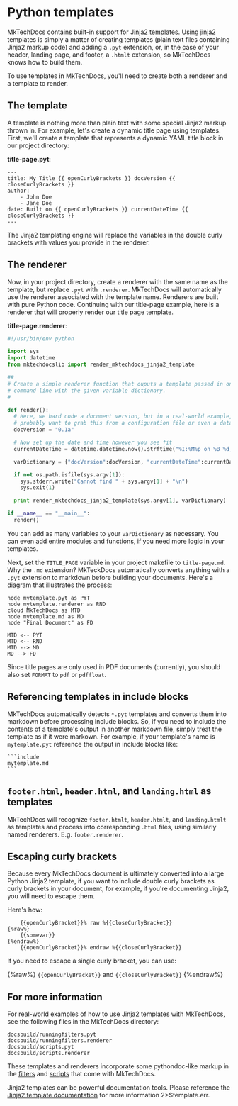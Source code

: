 # Python templates

MkTechDocs contains built-in support for [Jinja2 templates](http://jinja.pocoo.org). Using jinja2 templates is simply a matter of creating templates (plain text files containing Jinja2 markup code) and adding a `.pyt` extension, or, in the case of your header, landing page, and footer, a `.htmlt` extension, so MkTechDocs knows how to build them.

To use templates in MkTechDocs, you'll need to create both a renderer and a template to render.

## The template

A template is nothing more than plain text with some special Jinja2 markup thrown in. For example, let's create a dynamic title page using templates. First, we'll create a template that represents a dynamic YAML title block in our project directory:

**title-page.pyt**:

```
---
title: My Title {{ openCurlyBrackets }} docVersion {{ closeCurlyBrackets }}
author:
	- John Doe
	- Jane Doe
date: Built on {{ openCurlyBrackets }} currentDateTime {{ closeCurlyBrackets }}
---
```

The Jinja2 templating engine will replace the variables in the double curly brackets with values you provide in the renderer.

## The renderer

Now, in your project directory, create a renderer with the same name as the template, but replace `.pyt` with `.renderer`. MkTechDocs will automatically use the renderer associated with the template name. Renderers are built with pure Python code. Continuing with our title-page example, here is a renderer that will properly render our title page template.

**title-page.renderer**:

```python
#!/usr/bin/env python

import sys
import datetime
from mktechdocslib import render_mktechdocs_jinja2_template

##
# Create a simple renderer function that ouputs a template passed in on the
# command line with the given variable dictionary.
#

def render():
  # Here, we hard code a document version, but in a real-world example, we'd
  # probably want to grab this from a configuration file or even a database.
  docVersion = "0.1a"

  # Now set up the date and time however you see fit
  currentDateTime = datetime.datetime.now().strftime("%I:%M%p on %B %d, %Y")

  varDictionary = {"docVersion":docVersion, "currentDateTime":currentDateTime}

  if not os.path.isfile(sys.argv[1]):
    sys.stderr.write("Cannot find " + sys.argv[1] + "\n")
    sys.exit(1)

  print render_mktechdocs_jinja2_template(sys.argv[1], varDictionary)

if __name__ == "__main__":
  render()
```

You can add as many variables to your `varDictionary` as necessary. You can even add entire modules and functions, if you need more logic in your templates.

Next, set the `TITLE_PAGE` variable in your project makefile to `title-page.md`. Why the `.md` extension? MkTeckDocs automatically converts anything with a `.pyt` extension to markdown before building your documents. Here's a diagram that illustrates the process:

```{.plantuml title="Template Rendering"}
node mytemplate.pyt as PYT
node mytemplate.renderer as RND
cloud MkTechDocs as MTD
node mytemplate.md as MD
node "Final Document" as FD

MTD <-- PYT
MTD <-- RND
MTD --> MD
MD --> FD
```

Since title pages are only used in PDF documents (currently), you should also set `FORMAT` to `pdf` or `pdffloat`.

## Referencing templates in include blocks

MkTechDocs automatically detects `*.pyt` templates and converts them into markdown before processing include blocks. So, if you need to include the contents of a template's output in another markdown file, simply treat the template as if it were markown. For example, if your template's name is `mytemplate.pyt` reference the output in include blocks like:

    ```include
    mytemplate.md
    ```

## `footer.html`, `header.html`, and `landing.html` as templates

MkTechDocs will recognize `footer.htmlt`, `header.htmlt`, and `landing.htmlt` as templates and process into corresponding `.html` files, using similarly named renderers. E.g. `footer.renderer`.

## Escaping curly brackets

Because every MkTechDocs document is ultimately converted into a large Python Jinja2 template, if you want to include double curly brackets as curly brackets in your document, for example, if you're documenting Jinja2, you will need to escape them.

Here's how:

		{{openCurlyBracket}}% raw %{{closeCurlyBracket}}
   	{%raw%} 
		{{somevar}}
   	{%endraw%} 
		{{openCurlyBracket}}% endraw %{{closeCurlyBracket}}

If you need to escape a single curly bracket, you can use:

{%raw%}
`{{openCurlyBracket}}` and `{{closeCurlyBracket}}`
{%endraw%}

## For more information

For real-world examples of how to use Jinja2 templates with MkTechDocs, see the following files in the MkTechDocs directory:

```
docsbuild/runningfilters.pyt
docsbuild/runningfilters.renderer
docsbuild/scripts.pyt
docsbuild/scripts.renderer
```

These templates and renderers incorporate some pythondoc-like markup in the [filters](#running-filters) and [scripts](#scripts) that come with MkTechDocs.

Jinja2 templates can be powerful documentation tools. Please reference the [Jinja2 template documentation](http://jinja.pocoo.org/docs/2.9/templates/) for more information 2>$template.err.
